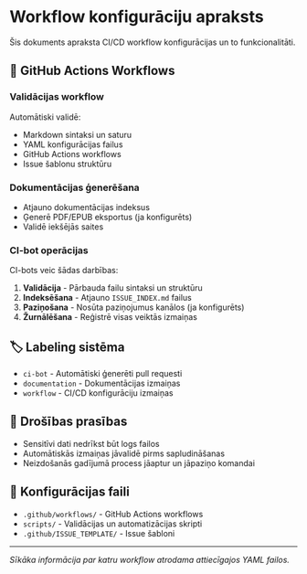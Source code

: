 # Workflow konfigurāciju apraksts

Šis dokuments apraksta CI/CD workflow konfigurācijas un to funkcionalitāti.

## 🔄 GitHub Actions Workflows

### Validācijas workflow

Automātiski validē:
- Markdown sintaksi un saturu
- YAML konfigurācijas failus
- GitHub Actions workflows
- Issue šablonu struktūru

### Dokumentācijas ģenerēšana

- Atjauno dokumentācijas indeksus
- Ģenerē PDF/EPUB eksportus (ja konfigurēts)
- Validē iekšējās saites

### CI-bot operācijas

CI-bots veic šādas darbības:
1. **Validācija** - Pārbauda failu sintaksi un struktūru
2. **Indeksēšana** - Atjauno `ISSUE_INDEX.md` failus
3. **Paziņošana** - Nosūta paziņojumus kanālos (ja konfigurēts)
4. **Žurnālēšana** - Reģistrē visas veiktās izmaiņas

## 🏷️ Labeling sistēma

- `ci-bot` - Automātiski ģenerēti pull requesti
- `documentation` - Dokumentācijas izmaiņas
- `workflow` - CI/CD konfigurāciju izmaiņas

## 🚨 Drošības prasības

- Sensitīvi dati nedrīkst būt logs failos
- Automātiskās izmaiņas jāvalidē pirms sapludināšanas
- Neizdošanās gadījumā process jāaptur un jāpaziņo komandai

## 📝 Konfigurācijas faili

- `.github/workflows/` - GitHub Actions workflows
- `scripts/` - Validācijas un automatizācijas skripti
- `.github/ISSUE_TEMPLATE/` - Issue šabloni

---

*Sīkāka informācija par katru workflow atrodama attiecīgajos YAML failos.*